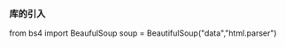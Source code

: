 ### 库的引入
from bs4 import BeaufulSoup
soup = BeautifulSoup("<html>data</html>","html.parser")
<!--stackedit_data:
eyJoaXN0b3J5IjpbNzA4NjA2MDUxXX0=
-->